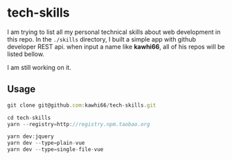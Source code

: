 # tech-skills

I am trying to list all my personal technical skills about web development in this repo. In the `./skills` directory, I built a simple app with github developer REST api. when input a name like **kawhi66**, all of his repos will be listed bellow.

I am still working on it.

## Usage

```javaScript
git clone git@github.com:kawhi66/tech-skills.git
```

```javaScript
cd tech-skills
yarn --registry=http://registry.npm.taobao.org
```

```javaScript
yarn dev:jquery
yarn dev --type=plain-vue
yarn dev --type=single-file-vue
```
